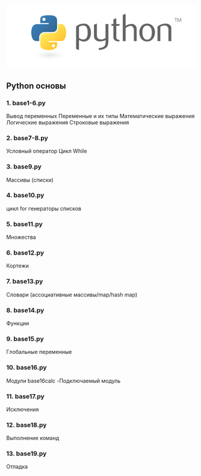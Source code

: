 <img src="..\test.png"><br>

## Python основы
### 1. base1-6.py 
Вывод переменных
Переменные и их типы
Математические выражения
Логические выражения
Строковые выражения

### 2. base7-8.py 
Условный оператор
Цикл While

### 3. base9.py 
Массивы (списки)

### 4. base10.py 
цикл for генераторы списков

### 5. base11.py
Множества

### 6. base12.py
Кортежи

### 7. base13.py
Словари (ассоциативные массивы/map/hash map)

### 8. base14.py
Функции

### 9. base15.py
Глобальные переменные

### 10. base16.py
Модули
base16calc -Подключаемый модуль

### 11. base17.py
Исключения

### 12. base18.py
Выполнение команд

### 13. base19.py
Отладка






